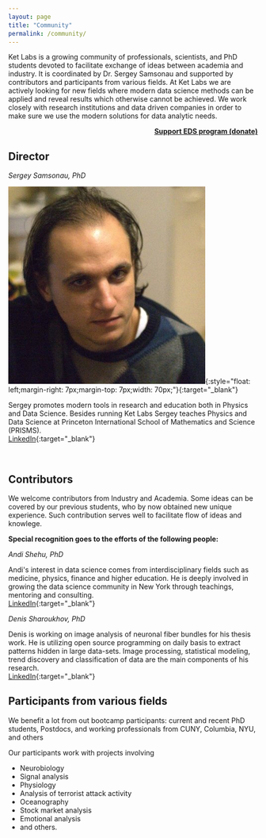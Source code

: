 ```yaml
---
layout: page
title: "Community"
permalink: /community/
---
```


Ket Labs is a growing community of professionals, scientists, and PhD students devoted to facilitate exchange of ideas between academia and industry. It is coordinated by Dr. Sergey Samsonau and supported by contributors and participants from various fields. At Ket Labs we are actively looking for new fields where modern data science methods can be applied and reveal results which otherwise cannot be achieved. We work closely with research institutions and data driven companies in order to make sure we use the modern solutions for data analytic needs.        

<p style="text-align: right;  font-weight: bold;">
<a href="javascript:void( window.open('https://form.jotform.us/70707499673167', 'blank','scrollbars=yes,toolbar=no,width=700,height=500'))">Support EDS program (donate)</a>
</p>

## Director

_Sergey Samsonau, PhD_

![](/images/Sergey.jpg){:style="float: left;margin-right: 7px;margin-top: 7px;width: 70px;"}{:target="_blank"}

Sergey promotes modern tools in research and education both in Physics and Data Science. Besides running Ket Labs Sergey teaches Physics and Data Science at Princeton International School of Mathematics and Science (PRISMS).        
[LinkedIn](https://www.linkedin.com/in/ssamsonau){:target="_blank"}

<br/>

## Contributors

We welcome contributors from Industry and Academia. Some ideas can be covered by our previous students, who by now obtained new unique experience. Such contribution serves well to facilitate flow of ideas and knowlege. 

**Special recognition goes to the efforts of the following people:**    

_Andi Shehu, PhD_    

Andi's interest in data science comes from interdisciplinary fields such as medicine, physics, finance and higher education. He is deeply involved in growing the data science community in New York through teachings, mentoring and consulting.     
[LinkedIn](https://www.linkedin.com/in/andi-shehu-phd-63304466){:target="_blank"}


_Denis Sharoukhov, PhD_       

Denis is working on image analysis of neuronal fiber bundles for his thesis work. He is utilizing open source programming on daily basis to extract patterns hidden in large data-sets. Image processing, statistical modeling, trend discovery and classification of data are the main components of his research.     
[LinkedIn](https://www.linkedin.com/in/denis-sharoukhov/){:target="_blank"}

## Participants from various fields
We benefit a lot from out bootcamp participants: current and recent PhD students, Postdocs, and working professionals from CUNY, Columbia, NYU, and others

Our participants work with projects involving

* Neurobiology
* Signal analysis
* Physiology
* Analysis of terrorist attack activity
* Oceanography
* Stock market analysis
* Emotional analysis
* and others.
